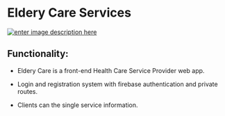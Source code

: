 # Eldery Care Services

[![enter image description here](https://i.ibb.co/71TrqgG/Screenshot-1.png)](https://eldery-care.web.app/)

## Functionality:

-  Eldery Care is a front-end Health Care Service Provider web app.

-  Login and registration system with firebase authentication and private routes.

-  Clients can the single service information.
